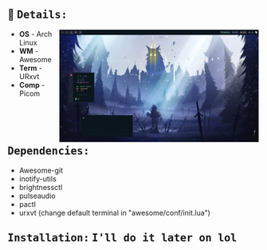
## 👀 <samp>Details:</samp> 
<img alt="rice" align="right" width="400px" src="https://github.com/N3k0Ch4n/Another_dotfiles/blob/main/20-05-22_15:11:37.png"/>

- **OS**   -   Arch Linux
- **WM**   -   Awesome
- **Term**  -   URxvt
- **Comp**  -   Picom

<br><br><br>

## <samp>Dependencies:</samp>

- Awesome-git
- inotify-utils
- brightnessctl
- pulseaudio
- pactl
- urxvt (change default terminal in "awesome/conf/init.lua")

## <samp>Installation:</samp> <samp>I'll do it later on lol</samp>
